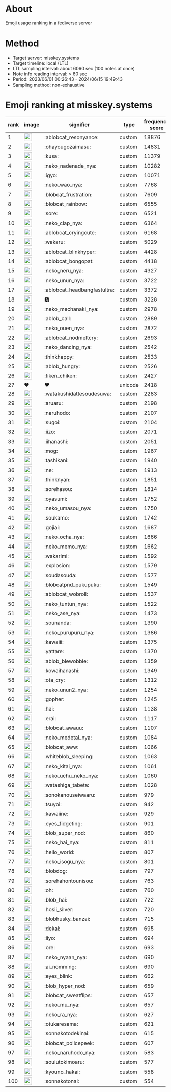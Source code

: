 # About
Emoji usage ranking in a fediverse server

# Method
- Target server: misskey.systems
- Target timeline: local (LTL)
- LTL sampling interval: about 6060 sec (100 notes at once)
- Note info reading interval: > 60 sec
- Period: 2023/06/01 00:26:43 - 2024/06/15 19:49:43 
- Sampling method: non-exhaustive

# Emoji ranking at misskey.systems

|rank|image|signifier|type|frequency score|
|----|----|----|----|----|
|1|<img height="24" src="https://misskey.systems/emoji/ablobcat_resonyance.webp">|:ablobcat_resonyance:|custom|18876|
|2|<img height="24" src="https://misskey.systems/emoji/ohayougozaimasu.webp">|:ohayougozaimasu:|custom|14831|
|3|<img height="24" src="https://misskey.systems/emoji/kusa.webp">|:kusa:|custom|11379|
|4|<img height="24" src="https://misskey.systems/emoji/neko_nadenade_nya.webp">|:neko_nadenade_nya:|custom|10282|
|5|<img height="24" src="https://misskey.systems/emoji/igyo.webp">|:igyo:|custom|10071|
|6|<img height="24" src="https://misskey.systems/emoji/neko_wao_nya.webp">|:neko_wao_nya:|custom|7768|
|7|<img height="24" src="https://misskey.systems/emoji/blobcat_frustration.webp">|:blobcat_frustration:|custom|7609|
|8|<img height="24" src="https://misskey.systems/emoji/blobcat_rainbow.webp">|:blobcat_rainbow:|custom|6555|
|9|<img height="24" src="https://misskey.systems/emoji/sore.webp">|:sore:|custom|6521|
|10|<img height="24" src="https://misskey.systems/emoji/neko_clap_nya.webp">|:neko_clap_nya:|custom|6364|
|11|<img height="24" src="https://misskey.systems/emoji/ablobcat_cryingcute.webp">|:ablobcat_cryingcute:|custom|6168|
|12|<img height="24" src="https://misskey.systems/emoji/wakaru.webp">|:wakaru:|custom|5029|
|13|<img height="24" src="https://misskey.systems/emoji/ablobcat_blinkhyper.webp">|:ablobcat_blinkhyper:|custom|4428|
|14|<img height="24" src="https://misskey.systems/emoji/ablobcat_bongopat.webp">|:ablobcat_bongopat:|custom|4418|
|15|<img height="24" src="https://misskey.systems/emoji/neko_neru_nya.webp">|:neko_neru_nya:|custom|4327|
|16|<img height="24" src="https://misskey.systems/emoji/neko_unun_nya.webp">|:neko_unun_nya:|custom|3722|
|17|<img height="24" src="https://misskey.systems/emoji/ablobcat_headbangfastultra.webp">|:ablobcat_headbangfastultra:|custom|3372|
|18|<img height="24" src="https://misskey.systems/emoji/a.webp">|:a:|custom|3228|
|19|<img height="24" src="https://misskey.systems/emoji/neko_mechanaki_nya.webp">|:neko_mechanaki_nya:|custom|2978|
|20|<img height="24" src="https://misskey.systems/emoji/ablob_call.webp">|:ablob_call:|custom|2889|
|21|<img height="24" src="https://misskey.systems/emoji/neko_ouen_nya.webp">|:neko_ouen_nya:|custom|2872|
|22|<img height="24" src="https://misskey.systems/emoji/ablobcat_nodmeltcry.webp">|:ablobcat_nodmeltcry:|custom|2693|
|23|<img height="24" src="https://misskey.systems/emoji/neko_dancing_nya.webp">|:neko_dancing_nya:|custom|2542|
|24|<img height="24" src="https://misskey.systems/emoji/thinkhappy.webp">|:thinkhappy:|custom|2533|
|25|<img height="24" src="https://misskey.systems/emoji/ablob_hungry.webp">|:ablob_hungry:|custom|2526|
|26|<img height="24" src="https://misskey.systems/emoji/tiken_chiken.webp">|:tiken_chiken:|custom|2427|
|27|❤|❤|unicode|2418|
|28|<img height="24" src="https://misskey.systems/emoji/watakushidattesoudesuwa.webp">|:watakushidattesoudesuwa:|custom|2283|
|29|<img height="24" src="https://misskey.systems/emoji/aruaru.webp">|:aruaru:|custom|2198|
|30|<img height="24" src="https://misskey.systems/emoji/naruhodo.webp">|:naruhodo:|custom|2107|
|31|<img height="24" src="https://misskey.systems/emoji/sugoi.webp">|:sugoi:|custom|2104|
|32|<img height="24" src="https://misskey.systems/emoji/iizo.webp">|:iizo:|custom|2071|
|33|<img height="24" src="https://misskey.systems/emoji/iihanashi.webp">|:iihanashi:|custom|2051|
|34|<img height="24" src="https://misskey.systems/emoji/mog.webp">|:mog:|custom|1967|
|35|<img height="24" src="https://misskey.systems/emoji/tashikani.webp">|:tashikani:|custom|1940|
|36|<img height="24" src="https://misskey.systems/emoji/ne.webp">|:ne:|custom|1913|
|37|<img height="24" src="https://misskey.systems/emoji/thinknyan.webp">|:thinknyan:|custom|1851|
|38|<img height="24" src="https://misskey.systems/emoji/sorehasou.webp">|:sorehasou:|custom|1814|
|39|<img height="24" src="https://misskey.systems/emoji/oyasumi.webp">|:oyasumi:|custom|1752|
|40|<img height="24" src="https://misskey.systems/emoji/neko_umasou_nya.webp">|:neko_umasou_nya:|custom|1750|
|41|<img height="24" src="https://misskey.systems/emoji/soukamo.webp">|:soukamo:|custom|1742|
|42|<img height="24" src="https://misskey.systems/emoji/gojiai.webp">|:gojiai:|custom|1687|
|43|<img height="24" src="https://misskey.systems/emoji/neko_ocha_nya.webp">|:neko_ocha_nya:|custom|1666|
|44|<img height="24" src="https://misskey.systems/emoji/neko_memo_nya.webp">|:neko_memo_nya:|custom|1662|
|45|<img height="24" src="https://misskey.systems/emoji/wakarimi.webp">|:wakarimi:|custom|1592|
|46|<img height="24" src="https://misskey.systems/emoji/explosion.webp">|:explosion:|custom|1579|
|47|<img height="24" src="https://misskey.systems/emoji/soudasouda.webp">|:soudasouda:|custom|1577|
|48|<img height="24" src="https://misskey.systems/emoji/blobcatpnd_pukupuku.webp">|:blobcatpnd_pukupuku:|custom|1549|
|49|<img height="24" src="https://misskey.systems/emoji/ablobcat_wobroll.webp">|:ablobcat_wobroll:|custom|1537|
|50|<img height="24" src="https://misskey.systems/emoji/neko_tuntun_nya.webp">|:neko_tuntun_nya:|custom|1522|
|51|<img height="24" src="https://misskey.systems/emoji/neko_ase_nya.webp">|:neko_ase_nya:|custom|1473|
|52|<img height="24" src="https://misskey.systems/emoji/sounanda.webp">|:sounanda:|custom|1390|
|53|<img height="24" src="https://misskey.systems/emoji/neko_purupuru_nya.webp">|:neko_purupuru_nya:|custom|1386|
|54|<img height="24" src="https://misskey.systems/emoji/kawaiii.webp">|:kawaiii:|custom|1375|
|55|<img height="24" src="https://misskey.systems/emoji/yattare.webp">|:yattare:|custom|1370|
|56|<img height="24" src="https://misskey.systems/emoji/ablob_blewobble.webp">|:ablob_blewobble:|custom|1359|
|57|<img height="24" src="https://misskey.systems/emoji/kowaihanashi.webp">|:kowaihanashi:|custom|1349|
|58|<img height="24" src="https://misskey.systems/emoji/ota_cry.webp">|:ota_cry:|custom|1312|
|59|<img height="24" src="https://misskey.systems/emoji/neko_unun2_nya.webp">|:neko_unun2_nya:|custom|1254|
|60|<img height="24" src="https://misskey.systems/emoji/gopher.webp">|:gopher:|custom|1245|
|61|<img height="24" src="https://misskey.systems/emoji/hai.webp">|:hai:|custom|1138|
|62|<img height="24" src="https://misskey.systems/emoji/erai.webp">|:erai:|custom|1117|
|63|<img height="24" src="https://misskey.systems/emoji/blobcat_awauu.webp">|:blobcat_awauu:|custom|1107|
|64|<img height="24" src="https://misskey.systems/emoji/neko_medetai_nya.webp">|:neko_medetai_nya:|custom|1084|
|65|<img height="24" src="https://misskey.systems/emoji/blobcat_aww.webp">|:blobcat_aww:|custom|1066|
|66|<img height="24" src="https://misskey.systems/emoji/whiteblob_sleeping.webp">|:whiteblob_sleeping:|custom|1063|
|67|<img height="24" src="https://misskey.systems/emoji/neko_kitai_nya.webp">|:neko_kitai_nya:|custom|1061|
|68|<img height="24" src="https://misskey.systems/emoji/neko_uchu_neko_nya.webp">|:neko_uchu_neko_nya:|custom|1060|
|69|<img height="24" src="https://misskey.systems/emoji/watashiga_tabeta.webp">|:watashiga_tabeta:|custom|1028|
|70|<img height="24" src="https://misskey.systems/emoji/sonokanouseiwaaru.webp">|:sonokanouseiwaaru:|custom|979|
|71|<img height="24" src="https://misskey.systems/emoji/tsuyoi.webp">|:tsuyoi:|custom|942|
|72|<img height="24" src="https://misskey.systems/emoji/kawaiine.webp">|:kawaiine:|custom|929|
|73|<img height="24" src="https://misskey.systems/emoji/eyes_fidgeting.webp">|:eyes_fidgeting:|custom|901|
|74|<img height="24" src="https://misskey.systems/emoji/blob_super_nod.webp">|:blob_super_nod:|custom|860|
|75|<img height="24" src="https://misskey.systems/emoji/neko_hai_nya.webp">|:neko_hai_nya:|custom|811|
|76|<img height="24" src="https://misskey.systems/emoji/hello_world.webp">|:hello_world:|custom|807|
|77|<img height="24" src="https://misskey.systems/emoji/neko_isogu_nya.webp">|:neko_isogu_nya:|custom|801|
|78|<img height="24" src="https://misskey.systems/emoji/blobdog.webp">|:blobdog:|custom|797|
|79|<img height="24" src="https://misskey.systems/emoji/sorehahontounisou.webp">|:sorehahontounisou:|custom|763|
|80|<img height="24" src="https://misskey.systems/emoji/oh.webp">|:oh:|custom|760|
|81|<img height="24" src="https://misskey.systems/emoji/blob_hai.webp">|:blob_hai:|custom|722|
|82|<img height="24" src="https://misskey.systems/emoji/hosii_silver.webp">|:hosii_silver:|custom|720|
|83|<img height="24" src="https://misskey.systems/emoji/blobhusky_banzai.webp">|:blobhusky_banzai:|custom|715|
|84|<img height="24" src="https://misskey.systems/emoji/dekai.webp">|:dekai:|custom|695|
|85|<img height="24" src="https://misskey.systems/emoji/iiyo.webp">|:iiyo:|custom|694|
|86|<img height="24" src="https://misskey.systems/emoji/ore.webp">|:ore:|custom|693|
|87|<img height="24" src="https://misskey.systems/emoji/neko_nyaan_nya.webp">|:neko_nyaan_nya:|custom|690|
|88|<img height="24" src="https://misskey.systems/emoji/ai_nomming.webp">|:ai_nomming:|custom|690|
|89|<img height="24" src="https://misskey.systems/emoji/eyes_blink.webp">|:eyes_blink:|custom|662|
|90|<img height="24" src="https://misskey.systems/emoji/blob_hyper_nod.webp">|:blob_hyper_nod:|custom|659|
|91|<img height="24" src="https://misskey.systems/emoji/blobcat_sweatflips.webp">|:blobcat_sweatflips:|custom|657|
|92|<img height="24" src="https://misskey.systems/emoji/neko_mu_nya.webp">|:neko_mu_nya:|custom|657|
|93|<img height="24" src="https://misskey.systems/emoji/neko_ra_nya.webp">|:neko_ra_nya:|custom|627|
|94|<img height="24" src="https://misskey.systems/emoji/otukaresama.webp">|:otukaresama:|custom|621|
|95|<img height="24" src="https://misskey.systems/emoji/sonnakotodekinai.webp">|:sonnakotodekinai:|custom|615|
|96|<img height="24" src="https://misskey.systems/emoji/blobcat_policepeek.webp">|:blobcat_policepeek:|custom|607|
|97|<img height="24" src="https://misskey.systems/emoji/neko_naruhodo_nya.webp">|:neko_naruhodo_nya:|custom|583|
|98|<img height="24" src="https://misskey.systems/emoji/souiutokimoaru.webp">|:souiutokimoaru:|custom|577|
|99|<img height="24" src="https://misskey.systems/emoji/kyouno_hakai.webp">|:kyouno_hakai:|custom|558|
|100|<img height="24" src="https://misskey.systems/emoji/sonnakotonai.webp">|:sonnakotonai:|custom|554|
